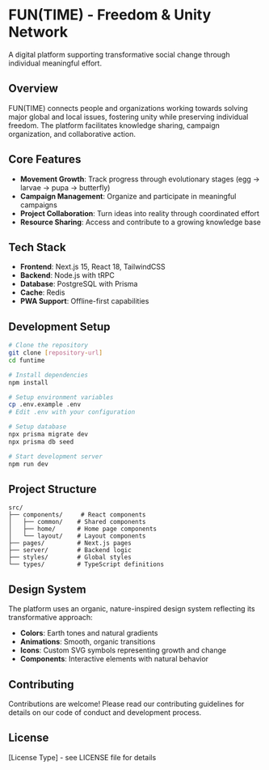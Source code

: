 # FUN(TIME) - Freedom & Unity Network

A digital platform supporting transformative social change through individual meaningful effort.

## Overview
FUN(TIME) connects people and organizations working towards solving major global and local issues, fostering unity while preserving individual freedom. The platform facilitates knowledge sharing, campaign organization, and collaborative action.

## Core Features
- **Movement Growth**: Track progress through evolutionary stages (egg → larvae → pupa → butterfly)
- **Campaign Management**: Organize and participate in meaningful campaigns
- **Project Collaboration**: Turn ideas into reality through coordinated effort
- **Resource Sharing**: Access and contribute to a growing knowledge base

## Tech Stack
- **Frontend**: Next.js 15, React 18, TailwindCSS
- **Backend**: Node.js with tRPC
- **Database**: PostgreSQL with Prisma
- **Cache**: Redis
- **PWA Support**: Offline-first capabilities

## Development Setup
```bash
# Clone the repository
git clone [repository-url]
cd funtime

# Install dependencies
npm install

# Setup environment variables
cp .env.example .env
# Edit .env with your configuration

# Setup database
npx prisma migrate dev
npx prisma db seed

# Start development server
npm run dev
```

## Project Structure
```
src/
├── components/     # React components
│   ├── common/    # Shared components
│   ├── home/      # Home page components
│   └── layout/    # Layout components
├── pages/         # Next.js pages
├── server/        # Backend logic
├── styles/        # Global styles
└── types/         # TypeScript definitions
```

## Design System
The platform uses an organic, nature-inspired design system reflecting its transformative approach:
- **Colors**: Earth tones and natural gradients
- **Animations**: Smooth, organic transitions
- **Icons**: Custom SVG symbols representing growth and change
- **Components**: Interactive elements with natural behavior

## Contributing
Contributions are welcome! Please read our contributing guidelines for details on our code of conduct and development process.

## License
[License Type] - see LICENSE file for details
